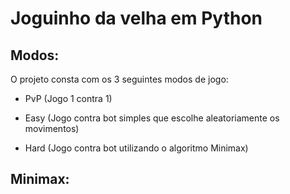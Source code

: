 # Joguinho da velha em Python

## Modos:

O projeto consta com os 3 seguintes modos de jogo:

- PvP (Jogo 1 contra 1)

- Easy (Jogo contra bot simples que escolhe aleatoriamente os movimentos)

- Hard (Jogo contra bot utilizando o algoritmo Minimax)

## Minimax:
